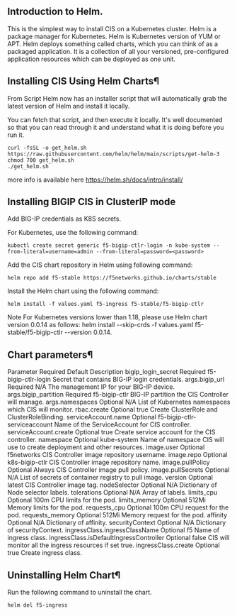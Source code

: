 ## Introduction to Helm.

This is the simplest way to install CIS on a Kubernetes cluster. Helm is a package manager for Kubernetes. Helm is Kubernetes version of YUM or APT. Helm deploys something called charts, which you can think of as a packaged application. It is a collection of all your versioned, pre-configured application resources which can be deployed as one unit.


## Installing CIS Using Helm Charts¶

From Script
Helm now has an installer script that will automatically grab the latest version of Helm and install it locally.

You can fetch that script, and then execute it locally. It's well documented so that you can read through it and understand what it is doing before you run it.

```
curl -fsSL -o get_helm.sh https://raw.githubusercontent.com/helm/helm/main/scripts/get-helm-3
chmod 700 get_helm.sh
./get_helm.sh
```

more info is available here https://helm.sh/docs/intro/install/

## Installing BIGIP CIS in ClusterIP mode
Add BIG-IP credentials as K8S secrets.

For Kubernetes, use the following command:

```
kubectl create secret generic f5-bigip-ctlr-login -n kube-system --from-literal=username=admin --from-literal=password=<password>
```
Add the CIS chart repository in Helm using following command:

```
helm repo add f5-stable https://f5networks.github.io/charts/stable
```

Install the Helm chart using the following command:

```
helm install -f values.yaml f5-ingress f5-stable/f5-bigip-ctlr
```

Note
For Kubernetes versions lower than 1.18, please use Helm chart version 0.0.14 as follows: helm install --skip-crds -f values.yaml <new-chart-name> f5-stable/f5-bigip-ctlr --version 0.0.14.


## Chart parameters¶
Parameter	Required	Default	Description
bigip_login_secret	Required	f5-bigip-ctlr-login	Secret that contains BIG-IP login credentials.
args.bigip_url	Required	N/A	The management IP for your BIG-IP device.
args.bigip_partition	Required	f5-bigip-ctlr	BIG-IP partition the CIS Controller will manage.
args.namespaces	Optional	N/A	List of Kubernetes namespaces which CIS will monitor.
rbac.create	Optional	true	Create ClusterRole and ClusterRoleBinding.
serviceAccount.name	Optional	f5-bigip-ctlr- serviceaccount	Name of the ServiceAccount for CIS controller.
serviceAccount.create	Optional	true	Create service account for the CIS controller.
namespace	Optional	kube-system	Name of namespace CIS will use to create deployment and other resources.
image.user	Optional	f5networks	CIS Controller image repository username.
image.repo	Optional	k8s-bigip-ctlr	CIS Controller image repository name.
image.pullPolicy	Optional	Always	CIS Controller image pull policy.
image.pullSecrets	Optional	N/A	List of secrets of container registry to pull image.
version	Optional	latest	CIS Controller image tag.
nodeSelector	Optional	N/A	Dictionary of Node selector labels.
tolerations	Optional	N/A	Array of labels.
limits_cpu	Optional	100m	CPU limits for the pod.
limits_memory	Optional	512Mi	Memory limits for the pod.
requests_cpu	Optional	100m	CPU request for the pod.
requests_memory	Optional	512Mi	Memory request for the pod.
affinity	Optional	N/A	Dictionary of affinity.
securityContext	Optional	N/A	Dictionary of securityContext.
ingressClass.ingressClassName	Optional	f5	Name of ingress class.
ingressClass.isDefaultIngressController	Optional	false	CIS will monitor all the ingress resources if set true.
ingressClass.create	Optional	true	Create ingress class.

## Uninstalling Helm Chart¶
Run the following command to uninstall the chart.

```
helm del f5-ingress
```
